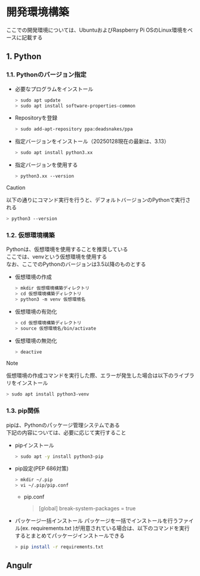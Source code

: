 # 開発環境構築
   ここでの開発環境については、UbuntuおよびRaspberry Pi OSのLinux環境をベースに記載する



## 1. Python
### 1.1. Pythonのバージョン指定

* 必要なプログラムをインストール
   ``` bash
   > sudo apt update
   > sudo apt install software-properties-common
   ```
* Repositoryを登録
   ``` bash
   > sudo add-apt-repository ppa:deadsnakes/ppa
   ```
* 指定バージョンをインストール（20250128現在の最新は、3.13）
   ``` bash
   > sudo apt install python3.xx
   ```
* 指定バージョンを使用する
   ``` bash
   > python3.xx --version
   ```    
> [!CAUTION]
> 以下の通りにコマンド実行を行うと、デフォルトバージョンのPythonで実行される
> ``` bash
> > python3 --version
> ```

### 1.2. 仮想環境構築
Pythonは、仮想環境を使用することを推奨している  
ここでは、venvという仮想環境を使用する  
なお、ここでのPythonのバージョンは3.5以降のものとする
* 仮想環境の作成
   ``` bash
   > mkdir 仮想環境構築ディレクトリ
   > cd 仮想環境構築ディレクトリ
   > python3 -m venv 仮想環境名
   ```
* 仮想環境の有効化
   ``` bash
   > cd 仮想環境構築ディレクトリ
   > source 仮想環境名/bin/activate
   ```
* 仮想環境の無効化
   ``` bash
   > deactive
   ```
> [!NOTE]
> 仮想環境の作成コマンドを実行した際、エラーが発生した場合は以下のライブラリをインストール
> ``` bash
> > sudo apt install python3-venv
> ```

### 1.3. pip関係
pipは、Pythonのパッケージ管理システムである  
下記の内容については、必要に応じて実行すること

* pipインストール  
    ``` bash
    > sudo apt -y install python3-pip
    ```
* pip設定(PEP 686対策)  
    ``` bash
    > mkdir ~/.pip  
    > vi ~/.pip/pip.conf
    ```
    * pip.conf  
        > [global]
        > break-system-packages = true
* パッケージ一括インストール
パッケージを一括でインストールを行うファイル(ex. requirements.txt )が用意されている場合は、以下のコマンドを実行するとまとめてパッケージインストールできる
   ``` bash
   > pip install -r requirements.txt
   ```


## Angulr
